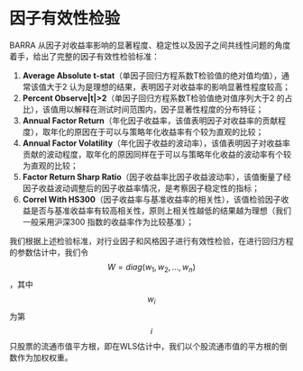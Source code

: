 # 因子有效性检验

BARRA 从因子对收益率影响的显著程度、稳定性以及因子之间共线性问题的角度着手，给出了完整的因子有效性检验标准：

1. **Average Absolute t-stat**（单因子回归方程系数T检验值的绝对值均值），通常该值大于2 认为是理想的结果，表明因子对收益率的影响显著性程度较高；
2. **Percent Observe\|t\|&gt;2**（单因子回归方程系数T检验值绝对值序列大于2 的占比），该值用以解释在测试时间范围内，因子显著性程度的分布特征；
3. **Annual Factor Return**（年化因子收益率，该值表明因子对收益率的贡献程度），取年化的原因在于可以与策略年化收益率有个较为直观的比较；
4. **Annual Factor Volatility**（年化因子收益的波动率），该值表明因子对收益率贡献的波动程度，取年化的原因同样在于可以与策略年化收益的波动率有个较为直观的比较；
5. **Factor Return Sharp Ratio**（因子收益率比因子收益波动率），该值衡量了经因子收益波动调整后的因子收益率情况，是考察因子稳定性的指标；
6. **Correl With HS300**（因子收益率与基准收益率的相关性），该值检验因子收益是否与基准收益率有较高相关性，原则上相关性越低的结果越为理想（我们一般采用沪深300 指数的收益率作为比较基准）；

我们根据上述检验标准，对行业因子和风格因子进行有效性检验，在进行回归方程的参数估计中，我们令$$W=diag(w_1,w_2,\dots,w_n)$$，其中$$w_i$$ 为第$$i$$只股票的流通市值平方根，即在WLS估计中，我们以个股流通市值的平方根的倒数作为加权权重。

